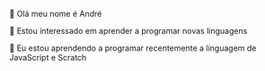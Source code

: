 👋 Olá meu nome é André

👀 Estou interessado em aprender a programar novas linguagens

🌱 Eu estou aprendendo a programar recentemente a linguagem de JavaScript e Scratch
